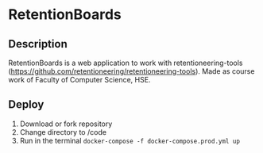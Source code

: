 # RetentionBoards

## Description

RetentionBoards is a web application to work with retentioneering-tools (https://github.com/retentioneering/retentioneering-tools).
Made as course work of Faculty of Computer Science, HSE.

## Deploy

1. Download or fork repository
2. Change directory to /code
3. Run in the terminal `docker-compose -f docker-compose.prod.yml up`
